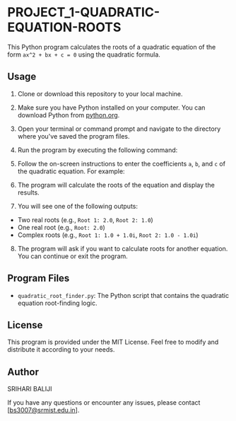 # PROJECT_1-QUADRATIC-EQUATION-ROOTS

This Python program calculates the roots of a quadratic equation of the form `ax^2 + bx + c = 0` using the quadratic formula.

## Usage

1. Clone or download this repository to your local machine.

2. Make sure you have Python installed on your computer. You can download Python from [python.org](https://www.python.org/downloads/).

3. Open your terminal or command prompt and navigate to the directory where you've saved the program files.

4. Run the program by executing the following command:

5. Follow the on-screen instructions to enter the coefficients `a`, `b`, and `c` of the quadratic equation. For example:

6. The program will calculate the roots of the equation and display the results.

7. You will see one of the following outputs:
- Two real roots (e.g., `Root 1: 2.0`, `Root 2: 1.0`)
- One real root (e.g., `Root: 2.0`)
- Complex roots (e.g., `Root 1: 1.0 + 1.0i`, `Root 2: 1.0 - 1.0i`)

8. The program will ask if you want to calculate roots for another equation. You can continue or exit the program.

## Program Files

- `quadratic_root_finder.py`: The Python script that contains the quadratic equation root-finding logic.

## License

This program is provided under the MIT License. Feel free to modify and distribute it according to your needs.

## Author

SRIHARI BALIJI

If you have any questions or encounter any issues, please contact [bs3007@srmist.edu.in].


